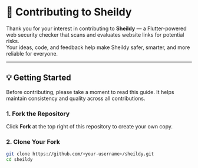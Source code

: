 # 🧭 Contributing to Sheildy

Thank you for your interest in contributing to **Sheildy** — a Flutter-powered web security checker that scans and evaluates website links for potential risks.  
Your ideas, code, and feedback help make Sheildy safer, smarter, and more reliable for everyone.

---

## 💡 Getting Started

Before contributing, please take a moment to read this guide. It helps maintain consistency and quality across all contributions.

### 1. Fork the Repository
Click **Fork** at the top right of this repository to create your own copy.

### 2. Clone Your Fork
```bash
git clone https://github.com/<your-username>/sheildy.git
cd sheildy
